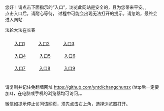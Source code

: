 您好！请点击下面指示的“入口”，浏览此网站是安全的，且为您带来平安。。 <br/>
点击入口后，请耐心等待， 过程中可能会出现无法打开的提示，请忽略，最终会进入网站. </br>

法轮大法在长春<br/>
<div style="padding:10px"><a style="margin:20px" target="_blank" href="https://d2x9cm80f61kzu.cloudfront.net/2Qpsp?bvkjkyq" id="ccLink1" rel="nofollow">入口1</a> <a target="_blank" style="margin:20px" href="https://d9pfvqpov3lz1.cloudfront.net/2Qpsp?hbscycdy" id="ccLink2" rel="nofollow">入口2</a> <a style="margin:20px" target="_blank" href="https://dkyfe9q77e8q0.cloudfront.net/2Qpsp?imbzric" id="ccLink3" rel="nofollow">入口3</a></div>

<div style="padding:10px" ><a style="margin:20px" target="_blank" href="https://d2x9cm80f61kzu.cloudfront.net/2Qpsp?bvkjkyq" id="ccLink4" rel="nofollow">入口4</a> <a style="margin:20px" href="https://d9pfvqpov3lz1.cloudfront.net/2Qpsp?hbscycdy" target="_blank" id="ccLink5" rel="nofollow">入口5</a> <a style="margin:20px" href="https://dkyfe9q77e8q0.cloudfront.net/2Qpsp?imbzric" target="_blank" id="ccLink6" rel="nofollow">入口6</a></div>

<div style="padding:10px"><a style="margin:20px" target="_blank" href="https://d2x9cm80f61kzu.cloudfront.net/2Qpsp?bvkjkyq" id="ccLink7" rel="nofollow">入口7</a> <a style="margin:20px" href="https://d9pfvqpov3lz1.cloudfront.net/2Qpsp?hbscycdy" target="_blank" id="ccLink8" rel="nofollow">入口8</a> <a style="margin:20px" target="_blank" href="https://dkyfe9q77e8q0.cloudfront.net/2Qpsp?imbzric" id="ccLink9" rel="nofollow">入口9</a></div>

<br/>



请复制并记住免翻墙网址 https://github.com/yntd/changchunzx (http后一定要加s)，在电脑或手机的浏览器均可访问。。<br/>

微信如提示停止访问该网页，须先点击右上角，选择浏览器打开。
